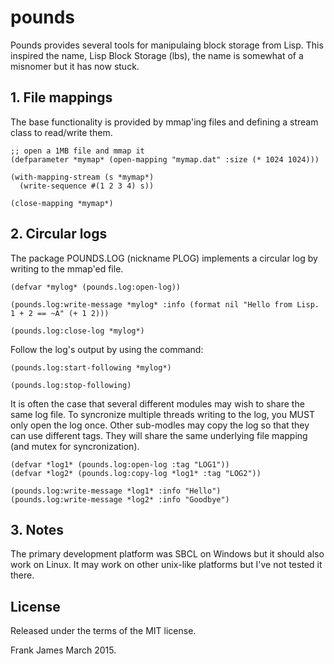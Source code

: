 # pounds
Pounds provides several tools for manipulaing block storage from Lisp. This inspired the name, Lisp Block Storage (lbs), the name is somewhat of a misnomer but it has now stuck.


## 1. File mappings
The base functionality is provided by mmap'ing files and defining a stream class to read/write them. 


```
;; open a 1MB file and mmap it
(defparameter *mymap* (open-mapping "mymap.dat" :size (* 1024 1024)))

(with-mapping-stream (s *mymap*)
  (write-sequence #(1 2 3 4) s))

(close-mapping *mymap*)
```


## 2. Circular logs
The package POUNDS.LOG (nickname PLOG) implements a circular log by writing to the mmap'ed file. 

```
(defvar *mylog* (pounds.log:open-log))

(pounds.log:write-message *mylog* :info (format nil "Hello from Lisp. 1 + 2 == ~A" (+ 1 2)))

(pounds.log:close-log *mylog*)
```

Follow the log's output by using the command:
```
(pounds.log:start-following *mylog*)

(pounds.log:stop-following)
``` 

It is often the case that several different modules may wish to share the same log file.
To syncronize multiple threads writing to the log, you MUST only open the log once. Other
sub-modles may copy the log so that they can use different tags. They will share the same 
underlying file mapping (and mutex for syncronization). 
```
(defvar *log1* (pounds.log:open-log :tag "LOG1"))
(defvar *log2* (pounds.log:copy-log *log1* :tag "LOG2"))

(pounds.log:write-message *log1* :info "Hello")
(pounds.log:write-message *log2* :info "Goodbye")
```

## 3. Notes

The primary development platform was SBCL on Windows but it should also work on Linux. It may work on other unix-like platforms but
I've not tested it there.

## License

Released under the terms of the MIT license.

Frank James
March 2015.